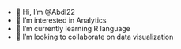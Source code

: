 - 👋 Hi, I’m @Abdl22
- 👀 I’m interested in Analytics    
- 🌱 I’m currently learning R language  
- 💞️ I’m looking to collaborate on data visualization

<!---
Abdl22/Abdl22 is a ✨ special ✨ repository because its `README.md` (this file) appears on your GitHub profile.
You can click the Preview link to take a look at your changes.
--->
